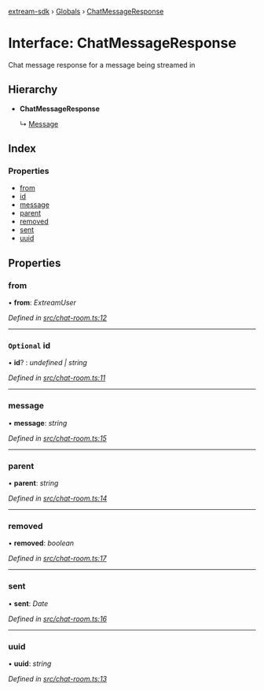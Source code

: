 [extream-sdk](../README.md) › [Globals](../globals.md) › [ChatMessageResponse](chatmessageresponse.md)

# Interface: ChatMessageResponse

Chat message response for a message being streamed in

## Hierarchy

* **ChatMessageResponse**

  ↳ [Message](message.md)

## Index

### Properties

* [from](chatmessageresponse.md#from)
* [id](chatmessageresponse.md#optional-id)
* [message](chatmessageresponse.md#message)
* [parent](chatmessageresponse.md#parent)
* [removed](chatmessageresponse.md#removed)
* [sent](chatmessageresponse.md#sent)
* [uuid](chatmessageresponse.md#uuid)

## Properties

###  from

• **from**: *ExtreamUser*

*Defined in [src/chat-room.ts:12](https://github.com/Extream-SaaS/ex-sdk/blob/1abcccc/src/chat-room.ts#L12)*

___

### `Optional` id

• **id**? : *undefined | string*

*Defined in [src/chat-room.ts:11](https://github.com/Extream-SaaS/ex-sdk/blob/1abcccc/src/chat-room.ts#L11)*

___

###  message

• **message**: *string*

*Defined in [src/chat-room.ts:15](https://github.com/Extream-SaaS/ex-sdk/blob/1abcccc/src/chat-room.ts#L15)*

___

###  parent

• **parent**: *string*

*Defined in [src/chat-room.ts:14](https://github.com/Extream-SaaS/ex-sdk/blob/1abcccc/src/chat-room.ts#L14)*

___

###  removed

• **removed**: *boolean*

*Defined in [src/chat-room.ts:17](https://github.com/Extream-SaaS/ex-sdk/blob/1abcccc/src/chat-room.ts#L17)*

___

###  sent

• **sent**: *Date*

*Defined in [src/chat-room.ts:16](https://github.com/Extream-SaaS/ex-sdk/blob/1abcccc/src/chat-room.ts#L16)*

___

###  uuid

• **uuid**: *string*

*Defined in [src/chat-room.ts:13](https://github.com/Extream-SaaS/ex-sdk/blob/1abcccc/src/chat-room.ts#L13)*
